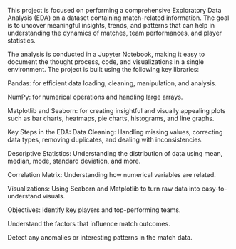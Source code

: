This project is focused on performing a comprehensive Exploratory Data Analysis (EDA) on a dataset containing match-related information. The goal is to uncover meaningful insights, trends, and patterns that can help in understanding the dynamics of matches, team performances, and player statistics.

The analysis is conducted in a Jupyter Notebook, making it easy to document the thought process, code, and visualizations in a single environment. The project is built using the following key libraries:

Pandas: for efficient data loading, cleaning, manipulation, and analysis.

NumPy: for numerical operations and handling large arrays.

Matplotlib and Seaborn: for creating insightful and visually appealing plots such as bar charts, heatmaps, pie charts, histograms, and line graphs.

Key Steps in the EDA:
Data Cleaning: Handling missing values, correcting data types, removing duplicates, and dealing with inconsistencies.

Descriptive Statistics: Understanding the distribution of data using mean, median, mode, standard deviation, and more.

Correlation Matrix: Understanding how numerical variables are related.

Visualizations: Using Seaborn and Matplotlib to turn raw data into easy-to-understand visuals.

 Objectives:
Identify key players and top-performing teams.

Understand the factors that influence match outcomes.

Detect any anomalies or interesting patterns in the match data.
